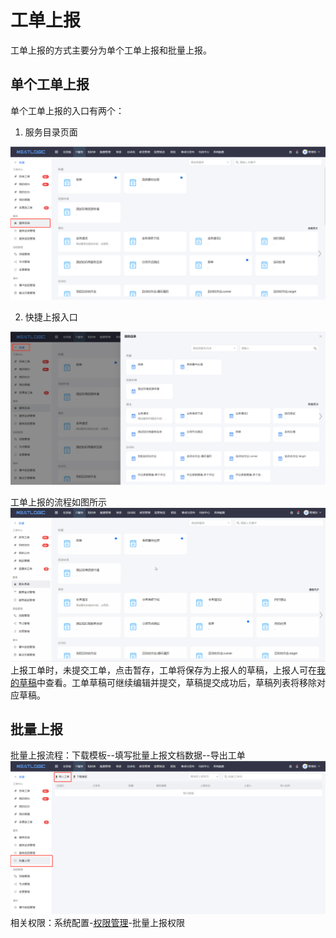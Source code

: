 # 工单上报
工单上报的方式主要分为单个工单上报和批量上报。

## 单个工单上报
单个工单上报的入口有两个：

1. 服务目录页面

![](images/服务目录.png)

2. 快捷上报入口

![](images/快捷上报.png)

工单上报的流程如图所示
![](images/工单上报.gif)
上报工单时，未提交工单，点击暂存，工单将保存为上报人的草稿，上报人可在[我的草稿](../工单中心/工单中心.md)中查看。工单草稿可继续编辑并提交，草稿提交成功后，草稿列表将移除对应草稿。

## 批量上报
批量上报流程：下载模板--填写批量上报文档数据--导出工单
![](images/批量上报.png)
相关权限：系统配置-[权限管理](../../100.系统配置/1.用户和权限/用户和权限.md)-批量上报权限